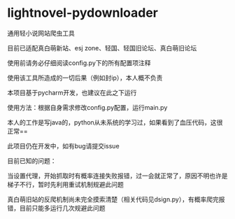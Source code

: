 # lightnovel-pydownloader

通用轻小说网站爬虫工具

目前已适配真白萌新站、esj zone、轻国、轻国旧论坛、真白萌旧论坛

使用前请务必仔细阅读config.py下的所有配置项注释

使用该工具所造成的一切后果（例如封ip），本人概不负责


本项目基于pycharm开发，也建议在此之下运行

使用方法：根据自身需求修改config.py配置，运行main.py


本人的工作是写java的，python从未系统的学习过，如果看到了血压代码，这很正常==

此项目仍在开发中，如有bug请提交issue


目前已知的问题：

当设置代理，开始抓取时有概率连接失败报错，过一会就正常了，原因不明也许是梯子不行，暂时先利用重试机制规避此问题

真白萌旧站的反爬机制尚未完全摸索清楚（相关代码见dsign.py），有概率爬完报错，目前只能多运行几次规避此问题
